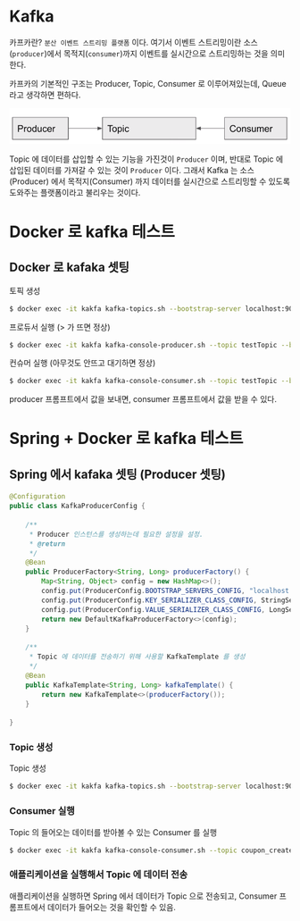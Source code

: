 # Kafka

카프카란? `분산 이벤트 스트리밍 플랫폼` 이다. 여기서 이벤트 스트리밍이란 소스(`producer`)에서 목적지(`consumer`)까지 이벤트를 실시간으로 스트리밍하는 것을 의미한다.

카프카의 기본적인 구조는 Producer, Topic, Consumer 로 이루어져있는데, Queue 라고 생각하면 편하다.

![img.png](img.png)

Topic 에 데이터를 삽입할 수 있는 기능을 가진것이 `Producer` 이며, 반대로 Topic 에 삽입된 데이터를
가져갈 수 있는 것이 `Producer` 이다. 그래서 Kafka 는 소스(Producer) 에서 목적지(Consumer) 까지 데이터를 
실시간으로 스트리밍할 수 있도록 도와주는 플랫폼이라고 불리우는 것이다.

# Docker 로 kafka 테스트

## Docker 로 kafaka 셋팅

토픽 생성

```bash
$ docker exec -it kakfa kafka-topics.sh --bootstrap-server localhost:9092 --create --topic testTopic
```

프로듀서 실행 (> 가 뜨면 정상)

```bash
$ docker exec -it kakfa kafka-console-producer.sh --topic testTopic --broker-list 0.0.0.0:9092
```

컨슈머 실행 (아무것도 안뜨고 대기하면 정상)

```bash
$ docker exec -it kakfa kafka-console-consumer.sh --topic testTopic --bootstrap-server localhost:9092
```

producer 프롬프트에서 값을 보내면, consumer 프롬프트에서 값을 받을 수 있다. 





# Spring + Docker 로 kafka 테스트

## Spring 에서 kafaka 셋팅 (Producer 셋팅)

```java
@Configuration
public class KafkaProducerConfig {

    /**
     * Producer 인스턴스를 생성하는데 필요한 설정을 설정.
     * @return
     */
    @Bean
    public ProducerFactory<String, Long> producerFactory() {
        Map<String, Object> config = new HashMap<>();
        config.put(ProducerConfig.BOOTSTRAP_SERVERS_CONFIG, "localhost:9092");
        config.put(ProducerConfig.KEY_SERIALIZER_CLASS_CONFIG, StringSerializer.class);
        config.put(ProducerConfig.VALUE_SERIALIZER_CLASS_CONFIG, LongSerializer.class);
        return new DefaultKafkaProducerFactory<>(config);
    }

    /**
     * Topic 에 데이터를 전송하기 위해 사용할 KafkaTemplate 를 생성
     */
    @Bean
    public KafkaTemplate<String, Long> kafkaTemplate() {
        return new KafkaTemplate<>(producerFactory());
    }

}
```

### Topic 생성

Topic 생성

```bash
$ docker exec -it kakfa kafka-topics.sh --bootstrap-server localhost:9092 --create --topic coupon_create
``` 

### Consumer 실행

Topic 의 들어오는 데이터를 받아볼 수 있는 Consumer 를 실행

```bash
$ docker exec -it kakfa kafka-console-consumer.sh --topic coupon_create --bootstrap-server localhost:9092 --key-deserializer "org.apache.kafka.common.serialization.StringDeserializer" --value-deserializer "org.apache.kafka.common.serialization.LongDeserializer"
```

### 애플리케이션을 실행해서 Topic 에 데이터 전송

애플리케이션을 실행하면 Spring 에서 데이터가 Topic 으로 전송되고, Consumer 프롬프트에서
데이터가 들어오는 것을 확인할 수 있음.

